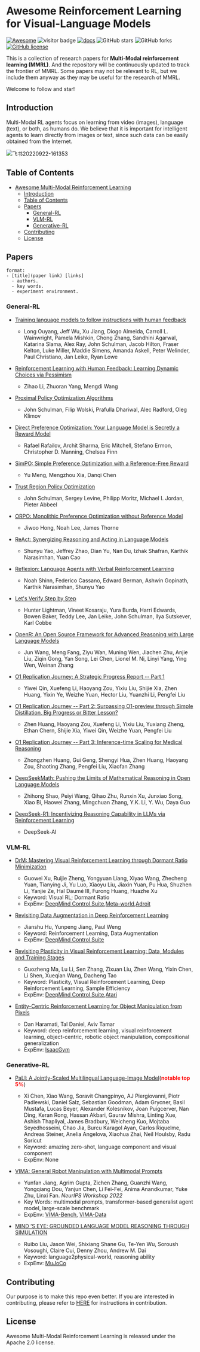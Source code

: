 # Awesome Reinforcement Learning for Visual-Language Models
[![Awesome](https://cdn.rawgit.com/sindresorhus/awesome/d7305f38d29fed78fa85652e3a63e154dd8e8829/media/badge.svg)](https://github.com/sindresorhus/awesome) 
![visitor badge](https://visitor-badge.lithub.cc/badge?page_id=opendilab.awesome-multi-modal-reinforcement-learning&left_text=Visitors)
[![docs](https://img.shields.io/badge/docs-latest-blue)](https://github.com/opendilab/awesome-multi-modal-reinforcement-learning)
![GitHub stars](https://img.shields.io/github/stars/opendilab/awesome-multi-modal-reinforcement-learning?color=yellow)
![GitHub forks](https://img.shields.io/github/forks/opendilab/awesome-multi-modal-reinforcement-learning?color=9cf)
[![GitHub license](https://img.shields.io/github/license/opendilab/awesome-multi-modal-reinforcement-learning)](https://github.com/opendilab/awesome-multi-modal-reinforcement-learning/blob/main/LICENSE)

This is a collection of research papers for **Multi-Modal reinforcement learning (MMRL)**.
And the repository will be continuously updated to track the frontier of MMRL.
Some papers may not be relevant to RL, but we include them anyway as they may be useful for the research of MMRL.

Welcome to follow and star!

## Introduction

Multi-Modal RL agents focus on learning from video (images), language (text), or both, as humans do. We believe that it is important for intelligent agents to learn directly from images or text, since such data can be easily obtained from the Internet.

![飞书20220922-161353](https://user-images.githubusercontent.com/4834562/191696555-2ff17e41-77f4-4d04-ba2a-ea9bc8d99d96.png)

## Table of Contents

- [Awesome Multi-Modal Reinforcement Learning](#awesome-multi-modal-reinforcement-learning)
  - [Introduction](#introduction)
  - [Table of Contents](#table-of-contents)
  - [Papers](#papers)
    - [General-RL](#General-RL)
    - [VLM-RL](#VLM-RL)
    - [Generative-RL](#Generative-RL)
  - [Contributing](#contributing)
  - [License](#license)

## Papers

```
format:
- [title](paper link) [links]
  - authors.
  - key words.
  - experiment environment.
```

### General-RL

- [Training language models to follow instructions with human feedback](https://arxiv.org/abs/2203.02155)  
  - Long Ouyang, Jeff Wu, Xu Jiang, Diogo Almeida, Carroll L. Wainwright, Pamela Mishkin, Chong Zhang, Sandhini Agarwal, Katarina Slama, Alex Ray, John Schulman, Jacob Hilton, Fraser Kelton, Luke Miller, Maddie Simens, Amanda Askell, Peter Welinder, Paul Christiano, Jan Leike, Ryan Lowe

- [Reinforcement Learning with Human Feedback: Learning Dynamic Choices via Pessimism](https://arxiv.org/abs/2305.18438)  
  - Zihao Li, Zhuoran Yang, Mengdi Wang

- [Proximal Policy Optimization Algorithms](https://arxiv.org/abs/1707.06347)  
  - John Schulman, Filip Wolski, Prafulla Dhariwal, Alec Radford, Oleg Klimov

- [Direct Preference Optimization: Your Language Model is Secretly a Reward Model](https://arxiv.org/abs/2305.18290)  
  - Rafael Rafailov, Archit Sharma, Eric Mitchell, Stefano Ermon, Christopher D. Manning, Chelsea Finn
 
- [SimPO: Simple Preference Optimization with a Reference-Free Reward](https://arxiv.org/abs/2305.18290)  
  - Yu Meng, Mengzhou Xia, Danqi Chen
 
- [Trust Region Policy Optimization](https://arxiv.org/abs/1502.05477)  
  - John Schulman, Sergey Levine, Philipp Moritz, Michael I. Jordan, Pieter Abbeel
 
- [ORPO: Monolithic Preference Optimization without Reference Model](https://arxiv.org/abs/2403.07691)  
  - Jiwoo Hong, Noah Lee, James Thorne
 
- [ReAct: Synergizing Reasoning and Acting in Language Models](https://arxiv.org/abs/2210.03629)  
  - Shunyu Yao, Jeffrey Zhao, Dian Yu, Nan Du, Izhak Shafran, Karthik Narasimhan, Yuan Cao
 
- [Reflexion: Language Agents with Verbal Reinforcement Learning](https://arxiv.org/abs/2303.11366)  
  - Noah Shinn, Federico Cassano, Edward Berman, Ashwin Gopinath, Karthik Narasimhan, Shunyu Yao
 
- [Let's Verify Step by Step](https://arxiv.org/abs/2305.20050)  
  - Hunter Lightman, Vineet Kosaraju, Yura Burda, Harri Edwards, Bowen Baker, Teddy Lee, Jan Leike, John Schulman, Ilya Sutskever, Karl Cobbe
 
- [OpenR: An Open Source Framework for Advanced Reasoning with Large Language Models](https://arxiv.org/abs/2305.20050)  
  - Jun Wang, Meng Fang, Ziyu Wan, Muning Wen, Jiachen Zhu, Anjie Liu, Ziqin Gong, Yan Song, Lei Chen, Lionel M. Ni, Linyi Yang, Ying Wen, Weinan Zhang

- [O1 Replication Journey: A Strategic Progress Report -- Part 1](https://arxiv.org/abs/2410.18982)  
  - Yiwei Qin, Xuefeng Li, Haoyang Zou, Yixiu Liu, Shijie Xia, Zhen Huang, Yixin Ye, Weizhe Yuan, Hector Liu, Yuanzhi Li, Pengfei Liu
  
- [O1 Replication Journey -- Part 2: Surpassing O1-preview through Simple Distillation, Big Progress or Bitter Lesson?](https://arxiv.org/abs/2411.16489v1)  
  - Zhen Huang, Haoyang Zou, Xuefeng Li, Yixiu Liu, Yuxiang Zheng, Ethan Chern, Shijie Xia, Yiwei Qin, Weizhe Yuan, Pengfei Liu
 
- [O1 Replication Journey -- Part 3: Inference-time Scaling for Medical Reasoning](https://arxiv.org/abs/2501.06458)  
  - Zhongzhen Huang, Gui Geng, Shengyi Hua, Zhen Huang, Haoyang Zou, Shaoting Zhang, Pengfei Liu, Xiaofan Zhang
 
 
- [DeepSeekMath: Pushing the Limits of Mathematical Reasoning in Open Language Models](https://arxiv.org/abs/2402.03300)  
  - Zhihong Shao, Peiyi Wang, Qihao Zhu, Runxin Xu, Junxiao Song, Xiao Bi, Haowei Zhang, Mingchuan Zhang, Y.K. Li, Y. Wu, Daya Guo
  
- [DeepSeek-R1: Incentivizing Reasoning Capability in LLMs via Reinforcement Learning](https://arxiv.org/abs/2501.12948)  
  - DeepSeek-AI
  
### VLM-RL
- [DrM: Mastering Visual Reinforcement Learning through Dormant Ratio Minimization](https://openreview.net/pdf?id=MSe8YFbhUE)
  - Guowei Xu, Ruijie Zheng, Yongyuan Liang, Xiyao Wang, Zhecheng Yuan, Tianying Ji, Yu Luo, Xiaoyu Liu, Jiaxin Yuan, Pu Hua, Shuzhen Li, Yanjie Ze, Hal Daumé III, Furong Huang, Huazhe Xu
  - Keyword: Visual RL; Dormant Ratio
  - ExpEnv: [DeepMind Control Suite](https://github.com/deepmind/dm_control),[Meta-world](https://github.com/rlworkgroup/metaworld),[Adroit](https://github.com/Farama-Foundation/D4RL)

- [Revisiting Data Augmentation in Deep Reinforcement Learning](https://openreview.net/pdf?id=EGQBpkIEuu)
  - Jianshu Hu, Yunpeng Jiang, Paul Weng
  - Keyword: Reinforcement Learning, Data Augmentation
  - ExpEnv: [DeepMind Control Suite](https://github.com/deepmind/dm_control)

- [Revisiting Plasticity in Visual Reinforcement Learning: Data, Modules and Training Stages](https://openreview.net/forum?id=0aR1s9YxoL)
  - Guozheng Ma, Lu Li, Sen Zhang, Zixuan Liu, Zhen Wang, Yixin Chen, Li Shen, Xueqian Wang, Dacheng Tao
  - Keyword: Plasticity, Visual Reinforcement Learning, Deep Reinforcement Learning, Sample Efficiency
  - ExpEnv: [DeepMind Control Suite](https://github.com/deepmind/dm_control),[Atari](https://github.com/openai/gym)

- [Entity-Centric Reinforcement Learning for Object Manipulation from Pixels](https://openreview.net/forum?id=uDxeSZ1wdI)
  - Dan Haramati, Tal Daniel, Aviv Tamar
  - Keyword: deep reinforcement learning, visual reinforcement learning, object-centric, robotic object manipulation, compositional generalization
  - ExpEnv: [IsaacGym](https://github.com/NVIDIA-Omniverse/IsaacGymEnvs)

### Generative-RL
- [PaLI: A Jointly-Scaled Multilingual Language-Image Model](https://arxiv.org/abs/2209.06794)(**<font color="red">notable top 5%</font>**) 
  - Xi Chen, Xiao Wang, Soravit Changpinyo, AJ Piergiovanni, Piotr Padlewski, Daniel Salz, Sebastian Goodman, Adam Grycner, Basil Mustafa, Lucas Beyer, Alexander Kolesnikov, Joan Puigcerver, Nan Ding, Keran Rong, Hassan Akbari, Gaurav Mishra, Linting Xue, Ashish Thapliyal, James Bradbury, Weicheng Kuo, Mojtaba Seyedhosseini, Chao Jia, Burcu Karagol Ayan, Carlos Riquelme, Andreas Steiner, Anelia Angelova, Xiaohua Zhai, Neil Houlsby, Radu Soricut
  - Keyword: amazing zero-shot, language component and visual component
  - ExpEnv: None

- [VIMA: General Robot Manipulation with Multimodal Prompts](https://arxiv.org/abs/2210.03094)
  - Yunfan Jiang, Agrim Gupta, Zichen Zhang, Guanzhi Wang, Yongqiang Dou, Yanjun Chen, Li Fei-Fei, Anima Anandkumar, Yuke Zhu, Linxi Fan. *NeurIPS Workshop 2022*
  - Key Words: multimodal prompts, transformer-based generalist agent model, large-scale benchmark
  - ExpEnv: [VIMA-Bench](https://github.com/vimalabs/VimaBench), [VIMA-Data](https://huggingface.co/datasets/VIMA/VIMA-Data)

- [MIND ’S EYE: GROUNDED LANGUAGE MODEL REASONING THROUGH SIMULATION](https://arxiv.org/abs/2210.05359)
  - Ruibo Liu, Jason Wei, Shixiang Shane Gu, Te-Yen Wu, Soroush Vosoughi, Claire Cui, Denny Zhou, Andrew M. Dai
  - Keyword:  language2physical-world, reasoning ability
  - ExpEnv: [MuJoCo](https://mujoco.org/)



## Contributing

Our purpose is to make this repo even better. If you are interested in contributing, please refer to [HERE](CONTRIBUTING.md) for instructions in contribution.


## License

Awesome Multi-Modal Reinforcement Learning is released under the Apache 2.0 license.
